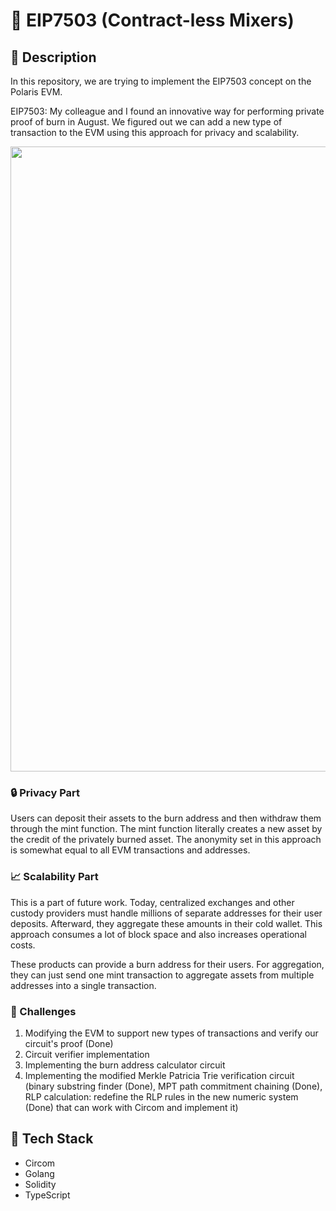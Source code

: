# 📛 EIP7503 (Contract-less Mixers)

## 📝 Description

In this repository, we are trying to implement the EIP7503 concept on the Polaris EVM.

EIP7503: My colleague and I found an innovative way for performing private proof of burn in August. We figured out we can add a new type of transaction to the EVM using this approach for privacy and scalability.


<img src="https://github.com/irnb/eip-7503-chain/assets/41897852/b9ccf391-6c11-4b79-bc60-1dfa33b81ef6" width="700" height="1000">



### 🔒 Privacy Part

Users can deposit their assets to the burn address and then withdraw them through the mint function. The mint function literally creates a new asset by the credit of the privately burned asset. The anonymity set in this approach is somewhat equal to all EVM transactions and addresses.

### 📈 Scalability Part

This is a part of future work. Today, centralized exchanges and other custody providers must handle millions of separate addresses for their user deposits. Afterward, they aggregate these amounts in their cold wallet. This approach consumes a lot of block space and also increases operational costs. 

These products can provide a burn address for their users. For aggregation, they can just send one mint transaction to aggregate assets from multiple addresses into a single transaction.

### 💪 Challenges

1. Modifying the EVM to support new types of transactions and verify our circuit's proof (Done)
2. Circuit verifier implementation
3. Implementing the burn address calculator circuit
4. Implementing the modified Merkle Patricia Trie verification circuit (binary substring finder (Done), MPT path commitment chaining (Done), RLP calculation: redefine the RLP rules in the new numeric system (Done) that can work with Circom and implement it)

## 🧰 Tech Stack

- Circom
- Golang
- Solidity
- TypeScript
